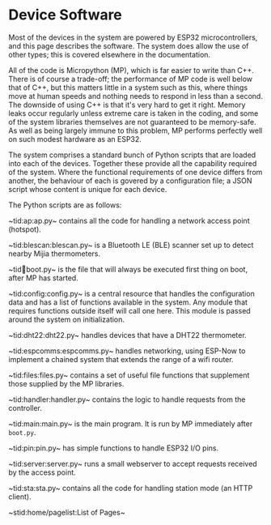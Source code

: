 # Device Software #

Most of the devices in the system are powered by ESP32 microcontrollers, and this page describes the software. The system does allow the use of other types; this is covered elsewhere in the documentation.

All of the code is Micropython (MP), which is far easier to write than C++. There is of course a trade-off; the performance of MP code is well below that of C++, but this matters little in a system such as this, where things move at human speeds and nothing needs to respond in less than a second. The downside of using C++ is that it's very hard to get it right. Memory leaks occur regularly unless extreme care is taken in the coding, and some of the system libraries themselves are not guaranteed to be memory-safe. As well as being largely immune to this problem, MP performs perfectly well on such modest hardware as an ESP32.

The system comprises a standard bunch of Python scripts that are loaded into each of the devices. Together these provide all the capability required of the system. Where the functional requirements of one device differs from another, the behaviour of each is govered by a configuration file; a JSON script whose content is unique for each device.

The Python scripts are as follows:

~tid:ap:ap.py~ contains all the code for handling a network access point (hotspot).

~tid:blescan:blescan.py~ is a Bluetooth LE (BLE) scanner set up to detect nearby Mijia thermometers.

~tid:boot:boot.py~ is the file that will always be executed first thing on boot, after MP has started.

~tid:config:config.py~ is a central resource that handles the configuration data and has a list of functions available in the system. Any module that requires functions outside itself will call one here. This module is passed around the system on initialization.

~tid:dht22:dht22.py~ handles devices that have a DHT22 thermometer.

~tid:espcomms:espcomms.py~ handles networking, using ESP-Now to implement a chained system that extends the range of a wifi router.

~tid:files:files.py~ contains a set of useful file functions that supplement those supplied by the MP libraries.

~tid:handler:handler.py~ contains the logic to handle requests from the controller.

~tid:main:main.py~ is the main program. It is run by MP immediately after `boot.py`.

~tid:pin:pin.py~ has simple functions to handle ESP32 I/O pins.

~tid:server:server.py~ runs a small webserver to accept requests received by the access point.

~tid:sta:sta.py~ contains all the code for handling station mode (an HTTP client).

~stid:home/pagelist:List of Pages~
